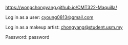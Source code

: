 https://wongchongyang.github.io/CMT322-Maquilla/

Log in as a user: cyoung0813@gmail.com

Log in as a makeup artist: chongyang@student.usm.my

Password: password
